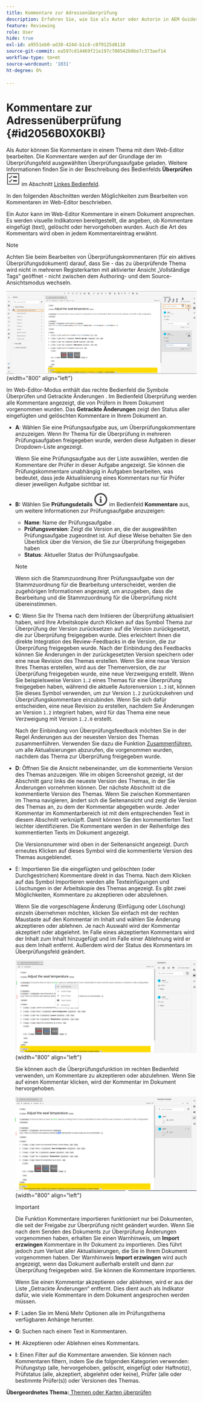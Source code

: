 ```yaml
---
title: Kommentare zur Adressenüberprüfung
description: Erfahren Sie, wie Sie als Autor oder Autorin in AEM Guides Kommentare überprüfen können. Erfahren Sie, wie Autoren Kommentare in einem Dokument bearbeiten, filtern, akzeptieren oder ablehnen können.
feature: Reviewing
role: User
hide: true
exl-id: a9551eb0-ad30-424d-b1c8-c079125d8118
source-git-commit: ea597cd14469f21e197c700542b9be7c373aef14
workflow-type: tm+mt
source-wordcount: '1031'
ht-degree: 0%

---
```


# Kommentare zur Adressenüberprüfung {#id2056B0X0KBI}


Als Autor können Sie Kommentare in einem Thema mit dem Web-Editor bearbeiten. Die Kommentare werden auf der Grundlage der im Überprüfungsfeld ausgewählten Überprüfungsaufgabe geladen. Weitere Informationen finden Sie in der Beschreibung des Bedienfelds **Überprüfen** ![](images/active-review-tasklist-icon.svg) im Abschnitt [Linkes Bedienfeld](../user-guide/web-editor-features.md#id2051EA0M0HS).

In den folgenden Abschnitten werden Möglichkeiten zum Bearbeiten von Kommentaren im Web-Editor beschrieben.

Ein Autor kann im Web-Editor Kommentare in einem Dokument ansprechen. Es werden visuelle Indikatoren bereitgestellt, die angeben, ob Kommentare eingefügt \(text\), gelöscht oder hervorgehoben wurden. Auch die Art des Kommentars wird oben in jedem Kommentareintrag erwähnt.

>[!NOTE]
>
> Achten Sie beim Bearbeiten von Überprüfungskommentaren \(für ein aktives Überprüfungsdokument\) darauf, dass Sie - das zu überprüfende Thema wird nicht in mehreren Registerkarten mit aktivierter Ansicht „Vollständige Tags“ geöffnet - nicht zwischen dem Authoring- und dem Source-Ansichtsmodus wechseln.

![](images/comments-page-web-editor_cs.png){width="800" align="left"}

Im Web-Editor-Modus enthält das rechte Bedienfeld die Symbole Überprüfen und Getrackte Änderungen . Im Bedienfeld Überprüfung werden alle Kommentare angezeigt, die von Prüfern in Ihrem Dokument vorgenommen wurden. Das **Getrackte Änderungen** zeigt den Status aller eingefügten und gelöschten Kommentare in Ihrem Dokument an.

- **A**: Wählen Sie eine Prüfungsaufgabe aus, um Überprüfungskommentare anzuzeigen. Wenn Ihr Thema für die Überprüfung in mehreren Prüfungsaufgaben freigegeben wurde, werden diese Aufgaben in dieser Dropdown-Liste angezeigt.

  Wenn Sie eine Prüfungsaufgabe aus der Liste auswählen, werden die Kommentare der Prüfer in dieser Aufgabe angezeigt. Sie können die Prüfungskommentare unabhängig in Aufgaben bearbeiten, was bedeutet, dass jede Aktualisierung eines Kommentars nur für Prüfer dieser jeweiligen Aufgabe sichtbar ist.

- **B:** Wählen Sie **Prüfungsdetails** ![](images/active-review-info-icon.svg) im Bedienfeld **Kommentare** aus, um weitere Informationen zur Prüfungsaufgabe anzuzeigen:

   - **Name**: Name der Prüfungsaufgabe .
   - **Prüfungsversion**: Zeigt die Version an, die der ausgewählten Prüfungsaufgabe zugeordnet ist. Auf diese Weise behalten Sie den Überblick über die Version, die Sie zur Überprüfung freigegeben haben
   - **Status**: Aktueller Status der Prüfungsaufgabe.

  >[!NOTE]
  >
  > Wenn sich die Stammzuordnung Ihrer Prüfungsaufgabe von der Stammzuordnung für die Bearbeitung unterscheidet, werden die zugehörigen Informationen angezeigt, um anzugeben, dass die Bearbeitung und die Stammzuordnung für die Überprüfung nicht übereinstimmen.

- **C**: Wenn Sie Ihr Thema nach dem Initiieren der Überprüfung aktualisiert haben, wird Ihre Arbeitskopie durch Klicken auf das Symbol Thema zur Überprüfung der Version zurücksetzen auf die Version zurückgesetzt, die zur Überprüfung freigegeben wurde. Dies erleichtert Ihnen die direkte Integration des Review-Feedbacks in die Version, die zur Überprüfung freigegeben wurde. Nach der Einbindung des Feedbacks können Sie Änderungen in der zurückgesetzten Version speichern oder eine neue Revision des Themas erstellen. Wenn Sie eine neue Version Ihres Themas erstellen, wird aus der Themenversion, die zur Überprüfung freigegeben wurde, eine neue Verzweigung erstellt. Wenn Sie beispielsweise Version `1.2` eines Themas für eine Überprüfung freigegeben haben, während die aktuelle Autorenversion `1.3` ist, können Sie dieses Symbol verwenden, um zur Version `1.2` zurückzukehren und Überprüfungskommentare einzubinden. Wenn Sie sich dafür entscheiden, eine neue Revision zu erstellen, nachdem Sie Änderungen an Version `1.2` integriert haben, wird für das Thema eine neue Verzweigung mit Version `1.2.0` erstellt.

  Nach der Einbindung von Überprüfungsfeedback möchten Sie in der Regel Änderungen aus der neuesten Version des Themas zusammenführen. Verwenden Sie dazu die Funktion [Zusammenführen](web-editor-features.md#id205DF04E0HS), um alle Aktualisierungen abzurufen, die vorgenommen wurden, nachdem das Thema zur Überprüfung freigegeben wurde.

- **D**: Öffnen Sie die Ansicht nebeneinander, um die kommentierte Version des Themas anzuzeigen. Wie im obigen Screenshot gezeigt, ist der Abschnitt ganz links die neueste Version des Themas, in der Sie Änderungen vornehmen können. Der nächste Abschnitt ist die kommentierte Version des Themas. Wenn Sie zwischen Kommentaren im Thema navigieren, ändert sich die Seitenansicht und zeigt die Version des Themas an, zu dem der Kommentar abgegeben wurde. Jeder Kommentar im Kommentarbereich ist mit dem entsprechenden Text in diesem Abschnitt verknüpft. Damit können Sie den kommentierten Text leichter identifizieren. Die Kommentare werden in der Reihenfolge des kommentierten Texts im Dokument angezeigt.

  Die Versionsnummer wird oben in der Seitenansicht angezeigt. Durch erneutes Klicken auf dieses Symbol wird die kommentierte Version des Themas ausgeblendet.

- E: Importieren Sie die eingefügten und gelöschten \(oder Durchgestrichen\) Kommentare direkt in das Thema. Nach dem Klicken auf das Symbol Importieren werden alle Texteinfügungen und Löschungen in der Arbeitskopie des Themas angezeigt. Es gibt zwei Möglichkeiten, Kommentare zu akzeptieren oder abzulehnen.

  Wenn Sie die vorgeschlagene Änderung \(Einfügung oder Löschung\) einzeln übernehmen möchten, klicken Sie einfach mit der rechten Maustaste auf den Kommentar im Inhalt und wählen Sie Änderung akzeptieren oder ablehnen. Je nach Auswahl wird der Kommentar akzeptiert oder abgelehnt. Im Falle eines akzeptierten Kommentars wird der Inhalt zum Inhalt hinzugefügt und im Falle einer Ablehnung wird er aus dem Inhalt entfernt. Außerdem wird der Status des Kommentars im Überprüfungsfeld geändert.

  ![](images/import-comment-accept-web-editor_cs.png){width="800" align="left"}

  Sie können auch die Überprüfungsfunktion im rechten Bedienfeld verwenden, um Kommentare zu akzeptieren oder abzulehnen. Wenn Sie auf einen Kommentar klicken, wird der Kommentar im Dokument hervorgehoben.

  ![](images/changes-tab_cs.png){width="800" align="left"}

  >[!IMPORTANT]
  >
  > Die Funktion Kommentare importieren funktioniert nur bei Dokumenten, die seit der Freigabe zur Überprüfung nicht geändert wurden. Wenn Sie nach dem Senden des Dokuments zur Überprüfung Änderungen vorgenommen haben, erhalten Sie einen Warnhinweis, um **Import erzwingen** Kommentare in Ihr Dokument zu importieren. Dies führt jedoch zum Verlust aller Aktualisierungen, die Sie in Ihrem Dokument vorgenommen haben. Der Warnhinweis **Import erzwingen** wird auch angezeigt, wenn das Dokument außerhalb erstellt und dann zur Überprüfung freigegeben wird. Sie können die Kommentare importieren.

  Wenn Sie einen Kommentar akzeptieren oder ablehnen, wird er aus der Liste „Getrackte Änderungen“ entfernt. Dies dient auch als Indikator dafür, wie viele Kommentare in dem Dokument angesprochen werden müssen.

- **F**: Laden Sie im Menü Mehr Optionen alle im Prüfungsthema verfügbaren Anhänge herunter.
- **G**: Suchen nach einem Text in Kommentaren.
- **H**: Akzeptieren oder Ablehnen eines Kommentars.

- **I**: Einen Filter auf die Kommentare anwenden. Sie können nach Kommentaren filtern, indem Sie die folgenden Kategorien verwenden: Prüfungstyp \(alle, hervorgehoben, gelöscht, eingefügt oder Haftnotiz\), Prüfstatus \(alle, akzeptiert, abgelehnt oder keine\), Prüfer \(alle oder bestimmte Prüfer\(s\)\) oder Versionen des Themas.


**Übergeordnetes Thema:**&#x200B;[&#x200B; Themen oder Karten überprüfen](review.md)
